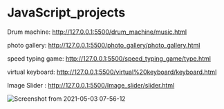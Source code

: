 # JavaScript_projects

Drum machine: http://127.0.0.1:5500/drum_machine/music.html

photo gallery: http://127.0.0.1:5500/photo_gallery/photo_gallery.html

speed typing game: http://127.0.0.1:5500/speed_typing_game/type.html

virtual keyboard: http://127.0.0.1:5500/virtual%20keyboard/keyboard.html

Image Slider : http://127.0.0.1:5500/Image_slider/slider.html

![Screenshot from 2021-05-03 07-56-12](https://user-images.githubusercontent.com/63462555/116826013-96a5b200-abaf-11eb-9af3-27e6b77fb902.png)



